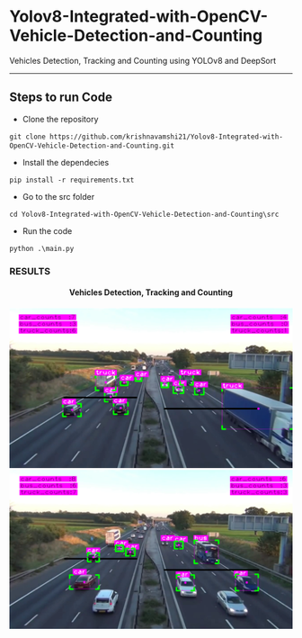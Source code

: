 # Yolov8-Integrated-with-OpenCV-Vehicle-Detection-and-Counting
Vehicles Detection, Tracking and Counting using YOLOv8 and DeepSort

---

## Steps to run Code

- Clone the repository
```
git clone https://github.com/krishnavamshi21/Yolov8-Integrated-with-OpenCV-Vehicle-Detection-and-Counting.git
```
- Install the dependecies
```
pip install -r requirements.txt
```
- Go to the src folder
```
cd Yolov8-Integrated-with-OpenCV-Vehicle-Detection-and-Counting\src
```
- Run the code
```
python .\main.py
```
### RESULTS

<H4 align="center">
Vehicles Detection, Tracking and Counting </H4>

<img src="./screenshots/fig_1.png">

<img src="./screenshots/fig_2.png">
